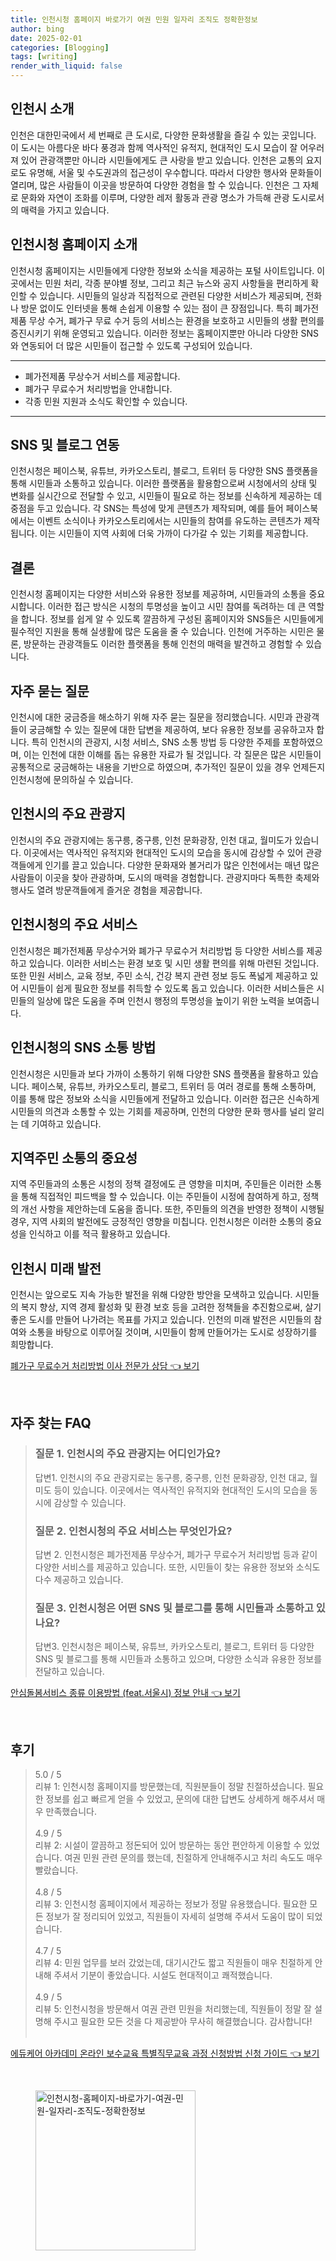 ```yaml
---
title: 인천시청 홈페이지 바로가기 여권 민원 일자리 조직도 정확한정보
author: bing
date: 2025-02-01
categories: [Blogging]
tags: [writing]
render_with_liquid: false
---
```



<h2 id='인천시_소개'>인천시 소개</h2>

<p>인천은 대한민국에서 세 번째로 큰 도시로, 다양한 문화생활을 즐길 수 있는 곳입니다. 이 도시는 아름다운 바다 풍경과 함께 역사적인 유적지, 현대적인 도시 모습이 잘 어우러져 있어 관광객뿐만 아니라 시민들에게도 큰 사랑을 받고 있습니다. 인천은 교통의 요지로도 유명해, 서울 및 수도권과의 접근성이 우수합니다. 따라서 다양한 행사와 문화들이 열리며, 많은 사람들이 이곳을 방문하여 다양한 경험을 할 수 있습니다. 인천은 그 자체로 문화와 자연이 조화를 이루며, 다양한 레저 활동과 관광 명소가 가득해 관광 도시로서의 매력을 가지고 있습니다.</p>

<h2 id='인천시청_홈페이지_소개'>인천시청 홈페이지 소개</h2>

<p>인천시청 홈페이지는 시민들에게 다양한 정보와 소식을 제공하는 포털 사이트입니다. 이곳에서는 민원 처리, 각종 분야별 정보, 그리고 최근 뉴스와 공지 사항들을 편리하게 확인할 수 있습니다. 시민들의 일상과 직접적으로 관련된 다양한 서비스가 제공되며, 전화나 방문 없이도 인터넷을 통해 손쉽게 이용할 수 있는 점이 큰 장점입니다. 특히 폐가전제품 무상 수거, 폐가구 무료 수거 등의 서비스는 환경을 보호하고 시민들의 생활 편의를 증진시키기 위해 운영되고 있습니다. 이러한 정보는 홈페이지뿐만 아니라 다양한 SNS와 연동되어 더 많은 시민들이 접근할 수 있도록 구성되어 있습니다. </p>

<hr />

<ul>
    <li>폐가전제품 무상수거 서비스를 제공합니다.</li>
    <li>폐가구 무료수거 처리방법을 안내합니다.</li>
    <li>각종 민원 지원과 소식도 확인할 수 있습니다.</li>
</ul>

<hr />

<h2 id='sns_및_블로그_연동'>SNS 및 블로그 연동</h2>

<p>인천시청은 페이스북, 유튜브, 카카오스토리, 블로그, 트위터 등 다양한 SNS 플랫폼을 통해 시민들과 소통하고 있습니다. 이러한 플랫폼을 활용함으로써 시청에서의 상태 및 변화를 실시간으로 전달할 수 있고, 시민들이 필요로 하는 정보를 신속하게 제공하는 데 중점을 두고 있습니다. 각 SNS는 특성에 맞게 콘텐츠가 제작되며, 예를 들어 페이스북에서는 이벤트 소식이나 카카오스토리에서는 시민들의 참여를 유도하는 콘텐츠가 제작됩니다. 이는 시민들이 지역 사회에 더욱 가까이 다가갈 수 있는 기회를 제공합니다.</p>

<h2 id='결론'>결론</h2>

<p>인천시청 홈페이지는 다양한 서비스와 유용한 정보를 제공하며, 시민들과의 소통을 중요시합니다. 이러한 접근 방식은 시청의 투명성을 높이고 시민 참여를 독려하는 데 큰 역할을 합니다. 정보를 쉽게 알 수 있도록 깔끔하게 구성된 홈페이지와 SNS들은 시민들에게 필수적인 지원을 통해 실생활에 많은 도움을 줄 수 있습니다. 인천에 거주하는 시민은 물론, 방문하는 관광객들도 이러한 플랫폼을 통해 인천의 매력을 발견하고 경험할 수 있습니다.</p>

<h2 id='자주_묻는_질문'>자주 묻는 질문</h2>

<p>인천시에 대한 궁금증을 해소하기 위해 자주 묻는 질문을 정리했습니다. 시민과 관광객들이 궁금해할 수 있는 질문에 대한 답변을 제공하여, 보다 유용한 정보를 공유하고자 합니다. 특히 인천시의 관광지, 시청 서비스, SNS 소통 방법 등 다양한 주제를 포함하였으며, 이는 인천에 대한 이해를 돕는 유용한 자료가 될 것입니다. 각 질문은 많은 시민들이 공통적으로 궁금해하는 내용을 기반으로 하였으며, 추가적인 질문이 있을 경우 언제든지 인천시청에 문의하실 수 있습니다.</p>

<h2 id='인천시의_주요_관광지'>인천시의 주요 관광지</h2>

<p>인천시의 주요 관광지에는 동구릉, 중구릉, 인천 문화광장, 인천 대교, 월미도가 있습니다. 이곳에서는 역사적인 유적지와 현대적인 도시의 모습을 동시에 감상할 수 있어 관광객들에게 인기를 끌고 있습니다. 다양한 문화재와 볼거리가 많은 인천에서는 매년 많은 사람들이 이곳을 찾아 관광하며, 도시의 매력을 경험합니다. 관광지마다 독특한 축제와 행사도 열려 방문객들에게 즐거운 경험을 제공합니다.</p>

<h2 id='인천시청의_주요_서비스'>인천시청의 주요 서비스</h2>

<p>인천시청은 폐가전제품 무상수거와 폐가구 무료수거 처리방법 등 다양한 서비스를 제공하고 있습니다. 이러한 서비스는 환경 보호 및 시민 생활 편의를 위해 마련된 것입니다. 또한 민원 서비스, 교육 정보, 주민 소식, 건강 복지 관련 정보 등도 폭넓게 제공하고 있어 시민들이 쉽게 필요한 정보를 취득할 수 있도록 돕고 있습니다. 이러한 서비스들은 시민들의 일상에 많은 도움을 주며 인천시 행정의 투명성을 높이기 위한 노력을 보여줍니다.</p>

<h2 id='인천시청의_SNS_소통방법'>인천시청의 SNS 소통 방법</h2>

<p>인천시청은 시민들과 보다 가까이 소통하기 위해 다양한 SNS 플랫폼을 활용하고 있습니다. 페이스북, 유튜브, 카카오스토리, 블로그, 트위터 등 여러 경로를 통해 소통하며, 이를 통해 많은 정보와 소식을 시민들에게 전달하고 있습니다. 이러한 접근은 신속하게 시민들의 의견과 소통할 수 있는 기회를 제공하며, 인천의 다양한 문화 행사를 널리 알리는 데 기여하고 있습니다.</p>

<h2 id='지역주민_소통의_중요성'>지역주민 소통의 중요성</h2>

<p>지역 주민들과의 소통은 시청의 정책 결정에도 큰 영향을 미치며, 주민들은 이러한 소통을 통해 직접적인 피드백을 할 수 있습니다. 이는 주민들이 시정에 참여하게 하고, 정책의 개선 사항을 제안하는데 도움을 줍니다. 또한, 주민들의 의견을 반영한 정책이 시행될 경우, 지역 사회의 발전에도 긍정적인 영향을 미칩니다. 인천시청은 이러한 소통의 중요성을 인식하고 이를 적극 활용하고 있습니다.</p>

<h2 id='인천시_미래_발전'>인천시 미래 발전</h2>

<p>인천시는 앞으로도 지속 가능한 발전을 위해 다양한 방안을 모색하고 있습니다. 시민들의 복지 향상, 지역 경제 활성화 및 환경 보호 등을 고려한 정책들을 추진함으로써, 살기 좋은 도시를 만들어 나가려는 목표를 가지고 있습니다. 인천의 미래 발전은 시민들의 참여와 소통을 바탕으로 이루어질 것이며, 시민들이 함께 만들어가는 도시로 성장하기를 희망합니다.</p>


<p><a class="click-button" title="폐가구 무료수거 처리방법 이사 전문가 상담" href="https://greenforu.github.io/posts/%ED%8F%90%EA%B0%80%EA%B5%AC-%EB%AC%B4%EB%A3%8C%EC%88%98%EA%B1%B0-%EC%B2%98%EB%A6%AC%EB%B0%A9%EB%B2%95-%EC%9D%B4%EC%82%AC-%EC%A0%84%EB%AC%B8%EA%B0%80-%EC%83%81%EB%8B%B4/" rel="dofollow">폐가구 무료수거 처리방법 이사 전문가 상담 👈 보기</a></p><br>
<h2 id='자주_찾는_FAQ'>자주 찾는 FAQ</h2>
<div itemscope="" itemtype="https://schema.org/FAQPage"> 
<blockquote> 
<div itemscope="" itemprop="mainEntity" itemtype="https://schema.org/Question"> 
<h3 itemprop="name">질문 1. 인천시의 주요 관광지는 어디인가요?</h3> 
<div itemscope="" itemprop="acceptedAnswer" itemtype="https://schema.org/Answer"> 
<span itemprop="text"> 
<p>답변1. 인천시의 주요 관광지로는 동구릉, 중구릉, 인천 문화광장, 인천 대교, 월미도 등이 있습니다. 이곳에서는 역사적인 유적지와 현대적인 도시의 모습을 동시에 감상할 수 있습니다.</p> 
</span> 
</div> 
</div> 
<div itemscope="" itemprop="mainEntity" itemtype="https://schema.org/Question"> 
<h3 itemprop="name">질문 2. 인천시청의 주요 서비스는 무엇인가요?</h3> 
<div itemscope="" itemprop="acceptedAnswer" itemtype="https://schema.org/Answer"> 
<span itemprop="text"> 
<p>답변 2. 인천시청은 폐가전제품 무상수거, 폐가구 무료수거 처리방법 등과 같이 다양한 서비스를 제공하고 있습니다. 또한, 시민들이 찾는 유용한 정보와 소식도 다수 제공하고 있습니다.</p> 
</span> 
</div> 
</div> 
<div itemscope="" itemprop="mainEntity" itemtype="https://schema.org/Question"> 
<h3 itemprop="name">질문 3. 인천시청은 어떤 SNS 및 블로그를 통해 시민들과 소통하고 있나요?</h3> 
<div itemscope="" itemprop="acceptedAnswer" itemtype="https://schema.org/Answer"> 
<span itemprop="text"> 
<p>답변3. 인천시청은 페이스북, 유튜브, 카카오스토리, 블로그, 트위터 등 다양한 SNS 및 블로그를 통해 시민들과 소통하고 있으며, 다양한 소식과 유용한 정보를 전달하고 있습니다.</p> 
</span> 
</div> 
</div> 
</blockquote> 
</div>
<p><a class="click-button" title="안심돌봄서비스 종류 이용방법 (feat.서울시) 정보 안내" href="https://greenforu.github.io/posts/%EC%95%88%EC%8B%AC%EB%8F%8C%EB%B4%84%EC%84%9C%EB%B9%84%EC%8A%A4-%EC%A2%85%EB%A5%98-%EC%9D%B4%EC%9A%A9%EB%B0%A9%EB%B2%95-(feat.%EC%84%9C%EC%9A%B8%EC%8B%9C)-%EC%A0%95%EB%B3%B4-%EC%95%88%EB%82%B4/" rel="dofollow">안심돌봄서비스 종류 이용방법 (feat.서울시) 정보 안내 👈 보기</a></p><br>
<h2 id='후기'>후기</h2>
<div itemscope itemtype="https://schema.org/Product">
  <blockquote>
  <div itemprop="review" itemscope itemtype="https://schema.org/Review">
      <div itemprop="reviewRating" itemscope itemtype="https://schema.org/Rating"> <span itemprop="ratingValue">5.0</span> / <span itemprop="bestRating">5</span> </div>
      <span itemprop="reviewBody">리뷰 1: 인천시청 홈페이지를 방문했는데, 직원분들이 정말 친절하셨습니다. 필요한 정보를 쉽고 빠르게 얻을 수 있었고, 문의에 대한 답변도 상세하게 해주셔서 매우 만족했습니다.</span>
  </div>
  <br>
  <div itemprop="review" itemscope itemtype="https://schema.org/Review">
      <div itemprop="reviewRating" itemscope itemtype="https://schema.org/Rating"> <span itemprop="ratingValue">4.9</span> / <span itemprop="bestRating">5</span> </div>
      <span itemprop="reviewBody">리뷰 2: 시설이 깔끔하고 정돈되어 있어 방문하는 동안 편안하게 이용할 수 있었습니다. 여권 민원 관련 문의를 했는데, 친절하게 안내해주시고 처리 속도도 매우 빨랐습니다.</span>
  </div>
  <br>
  <div itemprop="review" itemscope itemtype="https://schema.org/Review">
      <div itemprop="reviewRating" itemscope itemtype="https://schema.org/Rating"> <span itemprop="ratingValue">4.8</span> / <span itemprop="bestRating">5</span> </div>
      <span itemprop="reviewBody">리뷰 3: 인천시청 홈페이지에서 제공하는 정보가 정말 유용했습니다. 필요한 모든 정보가 잘 정리되어 있었고, 직원들이 자세히 설명해 주셔서 도움이 많이 되었습니다.</span>
  </div>
  <br>
  <div itemprop="review" itemscope itemtype="https://schema.org/Review">
      <div itemprop="reviewRating" itemscope itemtype="https://schema.org/Rating"> <span itemprop="ratingValue">4.7</span> / <span itemprop="bestRating">5</span> </div>
      <span itemprop="reviewBody">리뷰 4: 민원 업무를 보러 갔었는데, 대기시간도 짧고 직원들이 매우 친절하게 안내해 주셔서 기분이 좋았습니다. 시설도 현대적이고 쾌적했습니다.</span>
  </div>
  <br>
  <div itemprop="review" itemscope itemtype="https://schema.org/Review">
      <div itemprop="reviewRating" itemscope itemtype="https://schema.org/Rating"> <span itemprop="ratingValue">4.9</span> / <span itemprop="bestRating">5</span> </div>
      <span itemprop="reviewBody">리뷰 5: 인천시청을 방문해서 여권 관련 민원을 처리했는데, 직원들이 정말 잘 설명해 주시고 필요한 모든 것을 다 제공받아 무사히 해결했습니다. 감사합니다!</span>
  </div>
  <br>
  </blockquote>
</div>
<p><a class="click-button" title="에듀케어 아카데미 온라인 보수교육 특별직무교육 과정 신청방법 신청 가이드" href="https://greenforu.github.io/posts/%EC%97%90%EB%93%80%EC%BC%80%EC%96%B4-%EC%95%84%EC%B9%B4%EB%8D%B0%EB%AF%B8-%EC%98%A8%EB%9D%BC%EC%9D%B8-%EB%B3%B4%EC%88%98%EA%B5%90%EC%9C%A1-%ED%8A%B9%EB%B3%84%EC%A7%81%EB%AC%B4%EA%B5%90%EC%9C%A1-%EA%B3%BC%EC%A0%95-%EC%8B%A0%EC%B2%AD%EB%B0%A9%EB%B2%95-%EC%8B%A0%EC%B2%AD-%EA%B0%80%EC%9D%B4%EB%93%9C/" rel="dofollow">에듀케어 아카데미 온라인 보수교육 특별직무교육 과정 신청방법 신청 가이드 👈 보기</a></p><br>
<figure class="image"><img src="https://greenforu.github.io/assets/img/thumbnail/인천시청-홈페이지-바로가기-여권-민원-일자리-조직도-정확한정보.webp" alt="인천시청-홈페이지-바로가기-여권-민원-일자리-조직도-정확한정보" width="256" height="256"></figure>